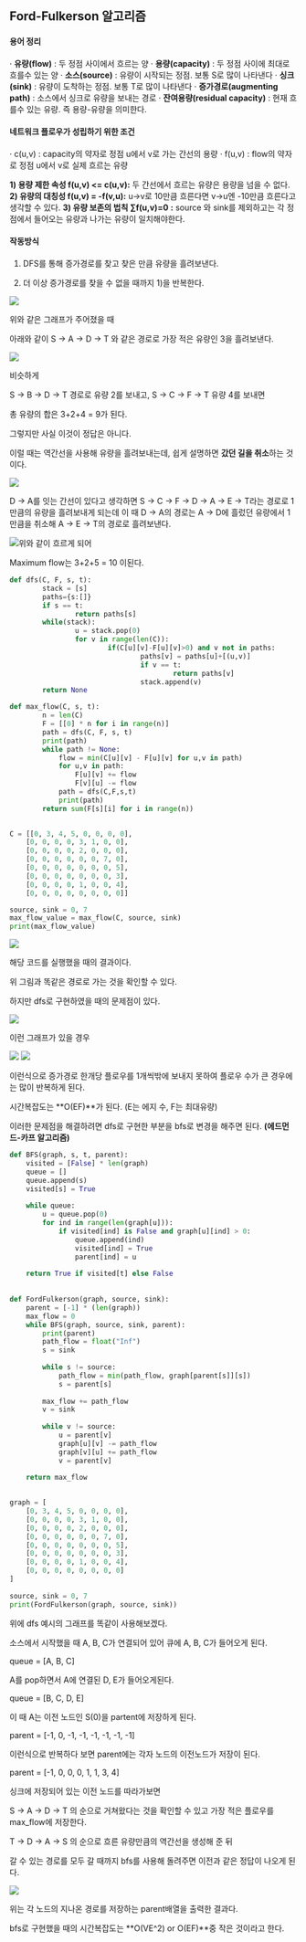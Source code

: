 ## Ford-Fulkerson 알고리즘

#### 용어 정리

· **유량(flow)** : 두 정점 사이에서 흐르는 양
· **용량(capacity)** : 두 정점 사이에 최대로 흐를수 있는 양
· **소스(source)** : 유량이 시작되는 정점. 보통 S로 많이 나타낸다
· **싱크(sink)** : 유량이 도착하는 정점. 보통 T로 많이 나타낸다
· **증가경로(augmenting path)** : 소스에서 싱크로 유량을 보내는 경로 
· **잔여용량(residual capacity)** : 현재 흐를수 있는 유량. 즉 용량-유량을 의미한다.

#### 네트워크 플로우가 성립하기 위한 조건

· c(u,v) : capacity의 약자로 정점 u에서 v로 가는 간선의 용량
· f(u,v) : flow의 약자로 정점 u에서 v로 실제 흐르는 유량

**1) 용량 제한 속성 f(u,v) <= c(u,v):**
두 간선에서 흐르는 유량은 용량을 넘을 수 없다.
**2) 유량의 대칭성 f(u,v) = -f(v,u):**
u->v로 10만큼 흐른다면 v->u엔 -10만큼 흐른다고 생각할 수 있다.
**3) 유량 보존의 법칙 ∑f(u,v)=0** **:**
source 와 sink를 제외하고는 각 정점에서 들어오는 유량과 나가는 유량이 일치해야한다.

#### 작동방식

1) DFS를 통해 증가경로를 찾고 찾은 만큼 유량을 흘려보낸다.

2) 더 이상 증가경로를 찾을 수 없을 때까지 1)을 반복한다.

<img src="network-flow.png">

위와 같은 그래프가 주어졌을 때

아래와 같이 S -> A -> D -> T 와 같은 경로로 가장 적은 유량인 3을 흘려보낸다.

<img src="flow2.png">

비슷하게 

S -> B -> D -> T 경로로 유량 2를 보내고, S -> C -> F -> T 유량 4를 보내면

총 유량의 합은 3+2+4 = 9가 된다.

그렇지만 사실 이것이 정답은 아니다.

이럴 때는 역간선을 사용해 유량을 흘려보내는데, 쉽게 설명하면  **갔던 길을 취소**하는 것이다.

<img src="network-flow12.png">

D -> A를 잇는 간선이 있다고 생각하면 S -> C -> F -> D -> A -> E -> T라는 경로로 1만큼의 유량을 흘려보내게 되는데 이 때 D -> A의 경로는 A -> D에 흘렀던 유량에서 1만큼을 취소해 A -> E -> T의 경로로 흘려보낸다.

<img src="network-flow9.png">위와 같이 흐르게 되어

Maximum flow는 3+2+5 = 10 이된다.

```python
def dfs(C, F, s, t):
        stack = [s]
        paths={s:[]}
        if s == t:
                return paths[s]
        while(stack):
                u = stack.pop(0)
                for v in range(len(C)):
                        if(C[u][v]-F[u][v]>0) and v not in paths:
                                paths[v] = paths[u]+[(u,v)]
                                if v == t:
                                        return paths[v]
                                stack.append(v)
        return None

def max_flow(C, s, t):
        n = len(C)
        F = [[0] * n for i in range(n)]
        path = dfs(C, F, s, t)
        print(path)
        while path != None:
            flow = min(C[u][v] - F[u][v] for u,v in path)
            for u,v in path:
                F[u][v] += flow
                F[v][u] -= flow
            path = dfs(C,F,s,t)
            print(path)
        return sum(F[s][i] for i in range(n))
    

C = [[0, 3, 4, 5, 0, 0, 0, 0],
    [0, 0, 0, 0, 3, 1, 0, 0],
    [0, 0, 0, 0, 2, 0, 0, 0],
    [0, 0, 0, 0, 0, 0, 7, 0],
    [0, 0, 0, 0, 0, 0, 0, 5],
    [0, 0, 0, 0, 0, 0, 0, 3],
    [0, 0, 0, 0, 1, 0, 0, 4],
    [0, 0, 0, 0, 0, 0, 0, 0]]  

source, sink = 0, 7  
max_flow_value = max_flow(C, source, sink)
print(max_flow_value)
```

<img src="result.png">

해당 코드를 실행했을 때의 결과이다.

위 그림과 똑같은 경로로 가는 것을 확인할 수 있다.

하지만 dfs로 구현하였을 때의 문제점이 있다.

<img src="ddd.png">

이런 그래프가 있을 경우

<img src="dddd.png">

<img src="ddddd.png">

이런식으로 증가경로 한개당 플로우를 1개씩밖에 보내지 못하여 플로우 수가 큰 경우에는 많이 반복하게 된다.

시간복잡도는 **O(EF)**가 된다. (E는 에지 수, F는 최대유량)

이러한 문제점을 해결하려면 dfs로 구현한 부분을 bfs로 변경을 해주면 된다. **(에드먼드-카프 알고리즘)**

```python
def BFS(graph, s, t, parent):
    visited = [False] * len(graph)
    queue = []
    queue.append(s)
    visited[s] = True
 
    while queue:
        u = queue.pop(0)
        for ind in range(len(graph[u])):
            if visited[ind] is False and graph[u][ind] > 0:
                queue.append(ind)
                visited[ind] = True
                parent[ind] = u
 
    return True if visited[t] else False
 
 
def FordFulkerson(graph, source, sink):
    parent = [-1] * (len(graph))
    max_flow = 0
    while BFS(graph, source, sink, parent):
        print(parent)
        path_flow = float("Inf")
        s = sink
 
        while s != source:
            path_flow = min(path_flow, graph[parent[s]][s])
            s = parent[s]
 
        max_flow += path_flow
        v = sink
 
        while v != source:
            u = parent[v]
            graph[u][v] -= path_flow
            graph[v][u] += path_flow
            v = parent[v]

    return max_flow
 
 
graph = [
    [0, 3, 4, 5, 0, 0, 0, 0],
    [0, 0, 0, 0, 3, 1, 0, 0],
    [0, 0, 0, 0, 2, 0, 0, 0],
    [0, 0, 0, 0, 0, 0, 7, 0],
    [0, 0, 0, 0, 0, 0, 0, 5],
    [0, 0, 0, 0, 0, 0, 0, 3],
    [0, 0, 0, 0, 1, 0, 0, 4],
    [0, 0, 0, 0, 0, 0, 0, 0]
]
 
source, sink = 0, 7
print(FordFulkerson(graph, source, sink))
```

위에 dfs 예시의 그래프를 똑같이 사용해보겠다.

소스에서 시작했을 때 A, B, C가 연결되어 있어 큐에 A, B, C가 들어오게 된다.

queue = [A, B, C]

A를 pop하면서 A에 연결된 D, E가 들어오게된다.

queue = [B, C, D, E]

이 때 A는 이전 노드인 S(0)을 partent에 저장하게 된다.

parent = [-1, 0, -1, -1, -1, -1, -1, -1]

이런식으로 반복하다 보면 parent에는 각자 노드의 이전노드가 저장이 된다.

parent = [-1, 0, 0, 0, 1, 1, 3, 4]

싱크에 저장되어 있는 이전 노드를 따라가보면

 S -> A -> D -> T 의 순으로 거쳐왔다는 것을 확인할 수 있고 가장 적은 플로우를 max_flow에 저장한다.

T -> D -> A -> S 의 순으로 흐른 유량만큼의 역간선을 생성해 준 뒤

갈 수 있는 경로를 모두 갈 때까지 bfs를 사용해 돌려주면 이전과 같은 정답이 나오게 된다.

<img src="result2.png">

위는 각 노드의 지나온 경로를 저장하는 parent배열을 출력한 결과다.

bfs로 구현했을 때의 시간복잡도는 **O(VE^2) or O(EF)**중 작은 것이라고 한다.